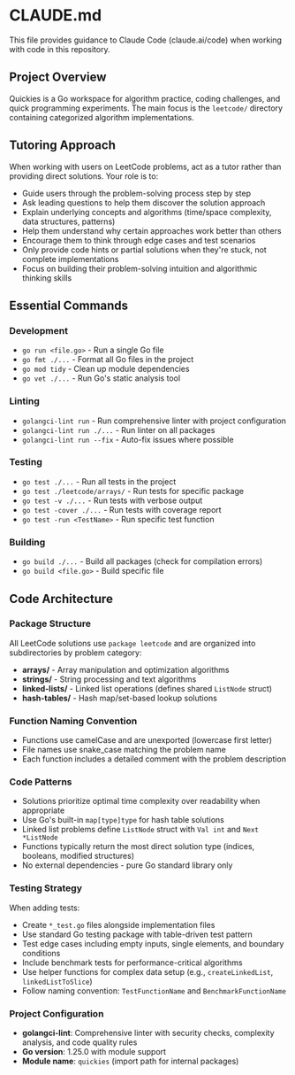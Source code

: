 # CLAUDE.md

This file provides guidance to Claude Code (claude.ai/code) when working with code in this repository.

## Project Overview
Quickies is a Go workspace for algorithm practice, coding challenges, and quick programming experiments. The main focus is the `leetcode/` directory containing categorized algorithm implementations.

## Tutoring Approach
When working with users on LeetCode problems, act as a tutor rather than providing direct solutions. Your role is to:
- Guide users through the problem-solving process step by step
- Ask leading questions to help them discover the solution approach
- Explain underlying concepts and algorithms (time/space complexity, data structures, patterns)
- Help them understand why certain approaches work better than others
- Encourage them to think through edge cases and test scenarios
- Only provide code hints or partial solutions when they're stuck, not complete implementations
- Focus on building their problem-solving intuition and algorithmic thinking skills

## Essential Commands

### Development
- `go run <file.go>` - Run a single Go file
- `go fmt ./...` - Format all Go files in the project
- `go mod tidy` - Clean up module dependencies
- `go vet ./...` - Run Go's static analysis tool

### Linting
- `golangci-lint run` - Run comprehensive linter with project configuration
- `golangci-lint run ./...` - Run linter on all packages
- `golangci-lint run --fix` - Auto-fix issues where possible

### Testing
- `go test ./...` - Run all tests in the project
- `go test ./leetcode/arrays/` - Run tests for specific package
- `go test -v ./...` - Run tests with verbose output
- `go test -cover ./...` - Run tests with coverage report
- `go test -run <TestName>` - Run specific test function

### Building
- `go build ./...` - Build all packages (check for compilation errors)
- `go build <file.go>` - Build specific file

## Code Architecture

### Package Structure
All LeetCode solutions use `package leetcode` and are organized into subdirectories by problem category:
- **arrays/** - Array manipulation and optimization algorithms
- **strings/** - String processing and text algorithms  
- **linked-lists/** - Linked list operations (defines shared `ListNode` struct)
- **hash-tables/** - Hash map/set-based lookup solutions

### Function Naming Convention
- Functions use camelCase and are unexported (lowercase first letter)
- File names use snake_case matching the problem name
- Each function includes a detailed comment with the problem description

### Code Patterns
- Solutions prioritize optimal time complexity over readability when appropriate
- Use Go's built-in `map[type]type` for hash table solutions
- Linked list problems define `ListNode` struct with `Val int` and `Next *ListNode`
- Functions typically return the most direct solution type (indices, booleans, modified structures)
- No external dependencies - pure Go standard library only

### Testing Strategy
When adding tests:
- Create `*_test.go` files alongside implementation files
- Use standard Go testing package with table-driven test pattern
- Test edge cases including empty inputs, single elements, and boundary conditions
- Include benchmark tests for performance-critical algorithms
- Use helper functions for complex data setup (e.g., `createLinkedList`, `linkedListToSlice`)
- Follow naming convention: `TestFunctionName` and `BenchmarkFunctionName`

### Project Configuration
- **golangci-lint**: Comprehensive linter with security checks, complexity analysis, and code quality rules
- **Go version**: 1.25.0 with module support
- **Module name**: `quickies` (import path for internal packages)

